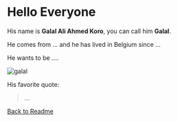 # Hello Everyone

His name is **Galal Ali Ahmed Koro**, you can call him **Galal**.

He comes from ... and he has lived in Belgium since ...

He wants to be ....

![galal](https://user-images.githubusercontent.com/63754597/81613395-b19b7700-93de-11ea-80a9-b0b3189af981.jpeg)

His favorite quote:
>...

[Back to Readme](./Readme.md)